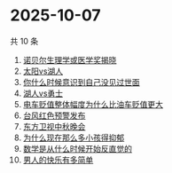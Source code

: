 # 2025-10-07

共 10 条

<!-- BEGIN -->
<!-- 最后更新时间 Tue Oct 07 2025 15:09:15 GMT+0800 (China Standard Time) -->

1. [诺贝尔生理学或医学奖揭晓](https://www.zhihu.com/search?q=诺贝尔生理学或医学奖揭晓)
1. [太阳vs湖人](https://www.zhihu.com/search?q=太阳vs湖人)
1. [你什么时候意识到自己没见过世面](https://www.zhihu.com/search?q=你什么时候意识到自己没见过世面)
1. [湖人vs勇士](https://www.zhihu.com/search?q=湖人vs勇士)
1. [电车贬值整体幅度为什么比油车贬值更大](https://www.zhihu.com/search?q=电车贬值整体幅度为什么比油车贬值更大)
1. [台风红色预警发布](https://www.zhihu.com/search?q=台风红色预警发布)
1. [东方卫视中秋晚会](https://www.zhihu.com/search?q=东方卫视中秋晚会)
1. [为什么现在那么多小孩得抑郁](https://www.zhihu.com/search?q=为什么现在那么多小孩得抑郁)
1. [数学是从什么时候开始反直觉的](https://www.zhihu.com/search?q=数学是从什么时候开始反直觉的)
1. [男人的快乐有多简单](https://www.zhihu.com/search?q=男人的快乐有多简单)

<!-- END -->
